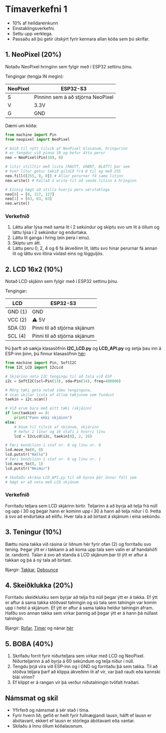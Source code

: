 # Tímaverkefni 1

- 10% af heildareinkunn
- Einstaklingsverkefni.
- Settu upp verklega.
- Passaðu að þú getir útskýrt fyrir kennara allan kóða sem þú skrifar.

## 1. NeoPixel (20%)

Notaðu NeoPixel hringinn sem fylgir með í ESP32 settinu þínu.

Tengingar (tengja IN megin):

NeoPixel | ESP32-S3
--- | ---
S | Pinninn sem á að stjórna NeoPixel
V | 3.3V
G | GND

Dæmi um kóða:
```python
from machine import Pin
from neopixel import NeoPixel

# búið til nýtt tilvik af NeoPixel klasanum, hringurinn
# er tengdur við pinna 10 og hefur átta perur
neo = NeoPixel(Pin(10), 8)

# litir stilltir með lista [RAUTT, GRÆNT, BLÁTT] þar sem
# hver litur getur tekið gildið frá 0 til og með 255
neo.fill([255, 0, 0]) # Allar perurnar fá sama litinn
neo.write() # Kallað á write til að senda litinn á hringinn

# Einnig hægt að stilla hverja peru sérstaklega
neo[0] = [0, 127, 127]
neo[1] = [63, 63, 63]
neo.write()
```

### Verkefnið

1. Láttu allar lýsa með sama lit í 2 sekúndur og skiptu svo um lit á öllum og láttu lýsa í 2 sekúndur og endurtaka.
1. Láttu lit ganga í hring (ein pera í einu).
1. Skiptu um átt.
1. Láttu peru 0, 2, 4 og 6 fá ákveðinn lit, láttu svo hinar perurnar fá annan lit og láttu svo litina víxlast eins og lögguljós. 

## 2. LCD 16x2 (10%)

Notað LCD skjáinn sem fylgir með í ESP32 settinu þínu.

Tengingar:

LCD | ESP32-S3
--- | ---
GND (1) | GND
VCC (2) | :warning: 5V 
SDA (3) | Pinni til að stjórna skjánum
SCL (4) | Pinni til að stjórna skjánum

Þú þarft að sækja klasasöfnin **I2C_LCD.py** og **LCD_API.py** og setja þau inn á ESP-inn þinn, þú finnur klasasöfnin [hér](https://github.com/Freenove/Freenove_Ultimate_Starter_Kit_for_ESP32_S3/tree/main/Python/Python_Libraries):

```python
from machine import Pin, SoftI2C
from I2C_LCD import I2cLcd

# Skjárinn nota I2C tengingu til að tala við ESP
i2c = SoftI2C(scl=Pin(13), sda=Pin(14), freq=400000)

# Mörg tæki geta notað sömu tenginguna, 
# scan skilar lista af öllum tækjunum sem fundust
taekin = i2c.scan()

# Við erum bara með eitt tæki (skjáinn)
if len(taekin) == 0:
    print("Fann ekki skjáinn")
else:
    # búum til tilvik af skjánum, skjárinn 
    # hefur 2 línur og 16 stafi í hvorri línu
    lcd = I2cLcd(i2c, taekin[0], 2, 16)

# Færi bendilinn í staf nr. 0 og línu nr. 0
lcd.move_to(0, 0)
lcd.putstr("Hallo")
# Færi bendilinn í staf nr. 0 og línu nr. 1
lcd.move_to(0, 1)
lcd.putstr("Heimur")

# Skoðaðu skrána LCD_API.py til að kynna þér önnur föll sem 
# hægt er að nota með LCD skjánum
```

### Verkefnið

Forritaðu teljara sem LCD skjárinn birtir. Teljarinn á að byrja að telja frá núll og upp í 30 og þegar hann er kominn upp í 30 á hann að telja niður í 0. Þetta á svo að endurtaka að eilífu. Hver tala á að birtast á skjánum í eina sekúndu.

## 3. Teningur (10%)

Bættu núna takka við rásina úr liðnum hér fyrir ofan (2) og forritaðu svo tening. Þegar ýtt er í takkann á að koma upp tala sem valin er af handahófi (e. random). Talan á svo að standa á LCD skjánum þar til ýtt er aftur á takkan og þá á ný tala að birtast.

Bjargir: [Takkar](https://github.com/VESM2VT/ESP32/blob/main/kennsluefni/digital.md#takkar---pull-up-og-pull-down), [Debounce](https://github.com/VESM2VT/ESP32/blob/main/kennsluefni/digital.md#debounce)

## 4. Skeiðklukka (20%)

Forritaðu skeiðklukku sem byrjar að telja frá núll þegar ýtt er á takka. Ef ýtt er aftur á sama takka stöðvast talningin og sú tala sem talningin var komin upp í helst á skjánum. Ef ýtt er aftur á sama takka heldur talningin áfram. Hafðu svo annan takka sem virkar þannig að þegar ýtt er á hann þá núllast talningin.

Bjargir: [Rofar](https://github.com/VESM2VT/ESP32/blob/main/kennsluefni/digital.md#rofar), [Timer](https://docs.micropython.org/en/latest/esp32/quickref.html#timers) og nánar [hér](https://docs.micropython.org/en/latest/library/machine.Timer.html)

## 5. BOBA (40%)

1. Skrifaðu forrit fyrir niðurteljara sem virkar með LCD og NeoPixel. Niðurteljarinn á að byrja á 60 sekúndum og telja niður í núll. 
1. Tengdu þrjá víra við ESP-inn og í GND og forritaðu þá sem takka. Til að stöðva teljara þarf að klippa ákveðinn lit af vír, var það rauði eða kannski blái vírinn?
1. Ef klippt er á rangan vír þá verður niðutalningin tvöfalt hraðari. 

## Námsmat og skil
- Yfirferð og námsmat á sér stað í tíma. 
- Fyrir hvern lið; gefið er heilt fyrir fullnægjandi lausn, hálft ef lausn er ábótavant, ekkert ef lausn er stórlega ábótavant eða vantar. 
- Skilaðu á Innu öllum kóðalausnum.
